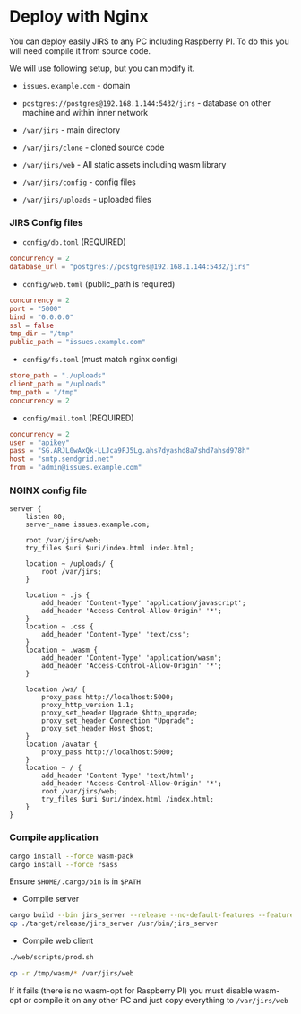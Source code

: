 # Deploy with Nginx

You can deploy easily JIRS to any PC including Raspberry PI. To do this you will need compile it from source code.

We will use following setup, but you can modify it.

* `issues.example.com` - domain
* `postgres://postgres@192.168.1.144:5432/jirs` - database on other machine and within inner network

* `/var/jirs` - main directory
* `/var/jirs/clone` - cloned source code
* `/var/jirs/web` - All static assets including wasm library
* `/var/jirs/config` - config files
* `/var/jirs/uploads` - uploaded files

### JIRS Config files

* `config/db.toml` (REQUIRED)

```toml
concurrency = 2
database_url = "postgres://postgres@192.168.1.144:5432/jirs"
```

* `config/web.toml` (public_path is required)

```toml
concurrency = 2
port = "5000"
bind = "0.0.0.0"
ssl = false
tmp_dir = "/tmp"
public_path = "issues.example.com"
```

* `config/fs.toml` (must match nginx config)

```toml
store_path = "./uploads"
client_path = "/uploads"
tmp_path = "/tmp"
concurrency = 2
```

* `config/mail.toml` (REQUIRED)

```toml
concurrency = 2
user = "apikey"
pass = "SG.ARJL0wAxQk-LLJca9FJ5Lg.ahs7dyashd8a7shd7ahsd978h"
host = "smtp.sendgrid.net"
from = "admin@issues.example.com"
```

### NGINX config file

```nginx
server {
	listen 80;
	server_name issues.example.com;
	
	root /var/jirs/web;
	try_files $uri $uri/index.html index.html;

	location ~ /uploads/ {
		root /var/jirs;
	}

	location ~ .js {
		add_header 'Content-Type' 'application/javascript';
		add_header 'Access-Control-Allow-Origin' '*';
	}
	location ~ .css {
		add_header 'Content-Type' 'text/css';
	}
	location ~ .wasm {
		add_header 'Content-Type' 'application/wasm';
		add_header 'Access-Control-Allow-Origin' '*';
	}
	
	location /ws/ {
		proxy_pass http://localhost:5000;
		proxy_http_version 1.1;
		proxy_set_header Upgrade $http_upgrade;
		proxy_set_header Connection "Upgrade";
		proxy_set_header Host $host;
	}
	location /avatar {
		proxy_pass http://localhost:5000;
	}
	location ~ / {
		add_header 'Content-Type' 'text/html';
		add_header 'Access-Control-Allow-Origin' '*';
		root /var/jirs/web;
		try_files $uri $uri/index.html /index.html;
	}
}
```

### Compile application

```bash
cargo install --force wasm-pack
cargo install --force rsass
```

Ensure `$HOME/.cargo/bin` is in `$PATH`

* Compile server

```bash
cargo build --bin jirs_server --release --no-default-features --features local-storage
cp ./target/release/jirs_server /usr/bin/jirs_server
```

* Compile web client

```bash
./web/scripts/prod.sh

cp -r /tmp/wasm/* /var/jirs/web
```

If it fails (there is no wasm-opt for Raspberry PI) you must disable wasm-opt or compile it on any other PC and just
copy everything to `/var/jirs/web`


